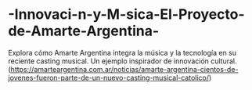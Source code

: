 # -Innovaci-n-y-M-sica-El-Proyecto-de-Amarte-Argentina-
Explora cómo Amarte Argentina integra la música y la tecnología en su reciente casting musical. Un ejemplo inspirador de innovación cultural.
(https://amarteargentina.com.ar/noticias/amarte-argentina-cientos-de-jovenes-fueron-parte-de-un-nuevo-casting-musical-catolico/)
